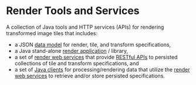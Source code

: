 # Render Tools and Services

A collection of Java tools and HTTP services (APIs) for rendering transformed image tiles that includes:

  - a JSON [data model] for render, tile, and transform specifications,
  - a Java stand-alone [render application] / library,
  - a set of [render web services] that provide [RESTful APIs] to 
    persisted collections of tile and transform specifications, and 
  - a set of [Java clients] for processing/rendering data that utilize the [render web services] 
    to retrieve and/or store persisted specifications.
  
  
  
  [data model]: <docs/src/site/markdown/data-model.md>
  [Java clients]: <docs/src/site/markdown/render-ws-java-client.md>
  [level 2 REST]: <http://martinfowler.com/articles/richardsonMaturityModel.html>
  [render application]: <docs/src/site/markdown/render-app.md>
  [render web services]: <docs/src/site/markdown/render-ws.md>
  [RESTful APIs]: <docs/src/site/markdown/render-ws-api/paths.md>